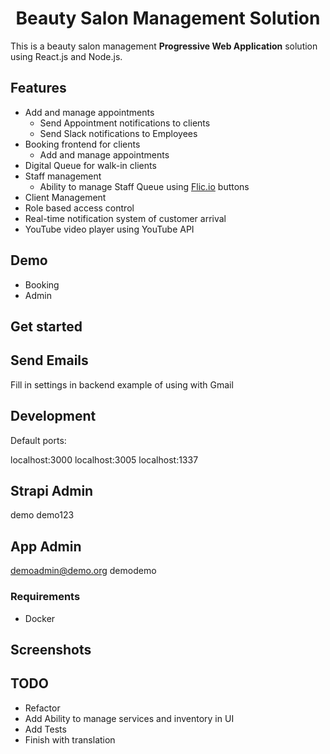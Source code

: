 <h1 align=center>Beauty Salon Management Solution</h1>

This is a beauty salon management **Progressive Web Application** solution using React.js and Node.js.

## Features ##

- Add and manage appointments
  - Send Appointment notifications to clients
  - Send Slack notifications to Employees
- Booking frontend for clients
  - Add and manage appointments
- Digital Queue for walk-in clients
- Staff management
  - Ability to manage Staff Queue using [Flic.io](https://flic.io) buttons
- Client Management
- Role based access control
- Real-time notification system of customer arrival
- YouTube video player using YouTube API

## Demo ##

- Booking
- Admin

## Get started ##

## Send Emails ##

Fill in settings in backend
example of using with Gmail

## Development ##

Default ports:

localhost:3000
localhost:3005
localhost:1337

## Strapi Admin ##

demo
demo123

## App Admin ##

demoadmin@demo.org
demodemo

### Requirements ###

- Docker

## Screenshots ##


## TODO ##

- Refactor
- Add Ability to manage services and inventory in UI
- Add Tests
- Finish with translation

